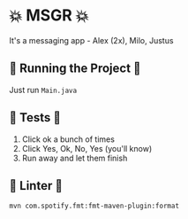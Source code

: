 # 💥 MSGR 💥
It's a messaging app - Alex (2x), Milo, Justus

## 🌟 Running the Project 🌟
Just run `Main.java`

## 🤖 Tests 🤖
1. Click ok a bunch of times
2. Click Yes, Ok, No, Yes (you'll know)
3. Run away and let them finish

## 🧹 Linter 🧹
`mvn com.spotify.fmt:fmt-maven-plugin:format`
